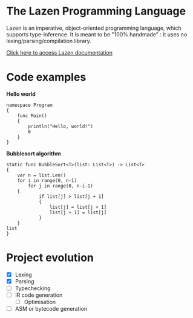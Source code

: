 
# The Lazen Programming Language
Lazen is an imperative, object-oriented programming language, which supports type-inference. It is meant to be "100% handmade" : it uses no lexing/parsing/compilation library.

[Click here to access Lazen documentation](https://github.com/Jomtek/LazenLang/blob/master/DOC.md)

# Code examples
**Hello world**

    namespace Program
    {
	    func Main()
	    {
	    	println("Hello, world!")
	    	0
	    }
	}

**Bubblesort algorithm**

    static func BubbleSort<T>(list: List<T>) -> List<T>
    {
    	var n = list.Len()
    	for i in range(0, n-1)
    		for j in range(0, n-i-1)
		{
    			if list[j] > list[j + 1]
    			{
    				list[j] = list[j + 1]
    				list[j + 1] = list[j]
    			}
		}
	list
    }

# Project evolution

 - [x] Lexing
 - [x] Parsing
 - [ ] Typechecking
 - [ ] IR code generation
	 - [ ] Optimisation
 - [ ] ASM or bytecode generation